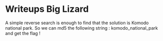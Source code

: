 # Writeups Big Lizard

A simple reverse search is enough to find that the solution is Komodo national park.
So we can md5 the following string : komodo_national_park and get the flag !
